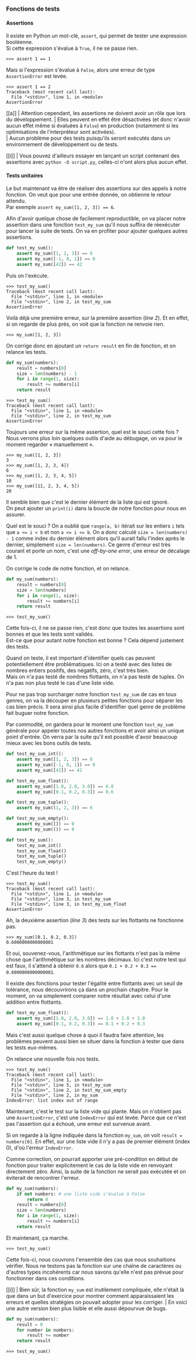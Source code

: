### Fonctions de tests

#### Assertions

Il existe en Python un mot-clé, `assert`, qui permet de tester une expression booléenne.  
Si cette expression s'évalue à `True`, il ne se passe rien.

```pycon
>>> assert 1 == 1
```

Mais si l'expression s'évalue à `False`, alors une erreur de type `AssertionError` est levée.

```pycon
>>> assert 1 == 2
Traceback (most recent call last):
  File "<stdin>", line 1, in <module>
AssertionError
```

[[a]]
| Attention cependant, les assertions ne doivent avoir un rôle que lors du développement.
| Elles peuvent en effet être désactivées (et donc n'avoir aucun effet même si évaluées à `False`) en production (notamment si les optimisations de l'interpréteur sont activées).  
| Aucun problème pour des tests puisqu'ils seront exécutés dans un environnement de développement ou de tests.

[[i]]
| Vous pouvez d'ailleurs essayer en lançant un script contenant des assertions avec `python -O script.py`, celles-ci n'ont alors plus aucun effet.

#### Tests unitaires

Le but maintenant va être de réaliser des assertions sur des appels à notre fonction.
On veut que pour une entrée donnée, on obtienne le retour attendu.  
Par exemple `assert my_sum([1, 2, 3]) == 6`.

Afin d'avoir quelque chose de facilement reproductible, on va placer notre assertion dans une fonction `test_my_sum` qu'il nous suffira de réexécuter pour lancer la suite de tests.
On va en profiter pour ajouter quelques autres assertions.

```python
def test_my_sum():
    assert my_sum([1, 2, 3]) == 6
    assert my_sum([-1, 0, 1]) == 0
    assert my_sum([42]) == 42
```

Puis on l'exécute.

```pycon
>>> test_my_sum()
Traceback (most recent call last):
  File "<stdin>", line 1, in <module>
  File "<stdin>", line 2, in test_my_sum
AssertionError
```

Voilà déjà une première erreur, sur la première assertion (_line 2_).
Et en effet, si on regarde de plus près, on voit que la fonction ne renvoie rien.

```pycon
>>> my_sum([1, 2, 3])
```

On corrige donc en ajoutant un `return result` en fin de fonction, et on relance les tests.

```python
def my_sum(numbers):
    result = numbers[0]
    size = len(numbers) - 1
    for i in range(1, size):
        result += numbers[i]
    return result
```

```pycon
>>> test_my_sum()
Traceback (most recent call last):
  File "<stdin>", line 1, in <module>
  File "<stdin>", line 2, in test_my_sum
AssertionError
```

Toujours une erreur sur la même assertion, quel est le souci cette fois ?
Nous verrons plus loin quelques outils d'aide au débugage, on va pour le moment regarder « manuellement ».

```pycon
>>> my_sum([1, 2, 3])
3
>>> my_sum([1, 2, 3, 4])
6
>>> my_sum([1, 2, 3, 4, 5])
10
>>> my_sum([11, 2, 3, 4, 5])
20
```

Il semble bien que c'est le dernier élément de la liste qui est ignoré.  
On peut ajouter un `print(i)` dans la boucle de notre fonction pour nous en assurer.

Quel est le souci ? On a oublié que `range(a, b)` itérait sur les entiers `i` tels que `a <= i < b` et non `a <= i <= b`.
On a donc calculé `size = len(numbers) - 1` comme index du dernier élément alors qu'il aurait fallu l'index après le dernier, simplement `size = len(numbers)`.
Ce genre d'erreur est très courant et porte un nom, c'est une _off-by-one error_, une erreur de décalage de 1.

On corrige le code de notre fonction, et on relance.

```python
def my_sum(numbers):
    result = numbers[0]
    size = len(numbers)
    for i in range(1, size):
        result += numbers[i]
    return result
```

```pycon
>>> test_my_sum()
```

Cette fois-ci, il ne se passe rien, c'est donc que toutes les assertions sont bonnes et que les tests sont validés.  
Est-ce que pour autant notre fonction est bonne ?
Cela dépend justement des tests.

Quand on teste, il est important d'identifier quels cas peuvent potentiellement être problématiques.
Ici on a testé avec des listes de nombres entiers positifs, des négatifs, zéro, c'est très bien.  
Mais on n'a pas testé de nombres flottants, on n'a pas testé de tuples.
On n'a pas non plus testé le cas d'une liste vide.

Pour ne pas trop surcharger notre fonction `test_my_sum` de cas en tous genres, on va la découper en plusieurs petites fonctions pour séparer les cas bien précis.
Il sera ainsi plus facile d'identifier quel genre de problème fait buguer notre fonction.

Par commodité, on gardera pour le moment une fonction `test_my_sum` générale pour appeler toutes nos autres fonctions et avoir ainsi un unique point d'entrée.
On verra par la suite qu'il est possible d'avoir beaucoup mieux avec les bons outils de tests.

```python
def test_my_sum_int():
    assert my_sum([1, 2, 3]) == 6
    assert my_sum([-1, 0, 1]) == 0
    assert my_sum([42]) == 42

def test_my_sum_float():
    assert my_sum([1.0, 2.0, 3.0]) == 6.0
    assert my_sum([0.1, 0.2, 0.3]) == 0.6

def test_my_sum_tuple():
    assert my_sum((1, 2, 3)) == 6

def test_my_sum_empty():
    assert my_sum([]) == 0
    assert my_sum(()) == 0

def test_my_sum():
    test_my_sum_int()
    test_my_sum_float()
    test_my_sum_tuple()
    test_my_sum_empty()
```

C'est l'heure du test !

```pycon
>>> test_my_sum()
Traceback (most recent call last):
  File "<stdin>", line 1, in <module>
  File "<stdin>", line 3, in test_my_sum
  File "<stdin>", line 3, in test_my_sum_float
AssertionError
```

Ah, la deuxième assertion (_line 3_) des tests sur les flottants ne fonctionne pas.

```pycon
>>> my_sum([0.1, 0.2, 0.3])
0.6000000000000001
```

Et oui, souvenez-vous, l'arithmétique sur les flottants n'est pas la même chose que l'arithmétique sur les nombres décimaux.
Ici c'est notre test qui est faux, il s'attend à obtenir `0.6` alors que `0.1 + 0.2 + 0.3 == 0.6000000000000001`.

Il existe des fonctions pour tester l'égalité entre flottants avec un seuil de tolérance, nous découvrirons ça dans un prochain chapitre.
Pour le moment, on va simplement comparer notre résultat avec celui d'une addition entre flottants.

```python
def test_my_sum_float():
    assert my_sum([1.0, 2.0, 3.0]) == 1.0 + 2.0 + 3.0
    assert my_sum([0.1, 0.2, 0.3]) == 0.1 + 0.2 + 0.3
```

Mais c'est aussi quelque chose à quoi il faudra faire attention, les problèmes peuvent aussi bien se situer dans la fonction à tester que dans les tests eux-mêmes.

On relance une nouvelle fois nos tests.

```pycon
>>> test_my_sum()
Traceback (most recent call last):
  File "<stdin>", line 1, in <module>
  File "<stdin>", line 5, in test_my_sum
  File "<stdin>", line 2, in test_my_sum_empty
  File "<stdin>", line 2, in my_sum
IndexError: list index out of range
```

Maintenant, c'est le test sur la liste vide qui plante.
Mais on n'obtient pas une `AssertionError`, c'est une `IndexError` qui est levée.
Parce que ce n'est pas l'assertion qui a échoué, une erreur est survenue avant.

Si on regarde à la ligne indiquée dans la fonction `my_sum`, on voit `result = numbers[0]`.
En effet, sur une liste vide il n'y a pas de premier élément (index 0), d'où l'erreur `IndexError`.

Comme correction, on pourrait apporter une pré-condition en début de fonction pour traiter explicitement le cas de la liste vide en renvoyant directement zéro.
Ainsi, la suite de la fonction ne serait pas exécutée et on éviterait de rencontrer l'erreur.

```python
def my_sum(numbers):
    if not numbers: # une liste vide s'évalue à False
        return 0
    result = numbers[0]
    size = len(numbers)
    for i in range(1, size):
        result += numbers[i]
    return result
```

Et maintenant, ça marche.

```pycon
>>> test_my_sum()
```

Cette fois-ci, nous couvrons l'ensemble des cas que nous souhaitions vérifier.
Nous ne testons pas la fonction sur une chaîne de caractères ou d'autres types incohérents car nous savons qu'elle n'est pas prévue pour fonctionner dans ces conditions.

[[i]]
| Bien sûr, la fonction `my_sum` est inutilement compliquée, elle n'était là que dans un but d'exercice pour montrer comment apparaissaient les erreurs et quelles stratégies on pouvait adopter pour les corriger.
| En voici une autre version bien plus lisible et elle aussi dépourvue de bugs.

```python
def my_sum(numbers):
    result = 0
    for number in numbers:
        result += number
    return result
```

```pycon
>>> test_my_sum()
```
